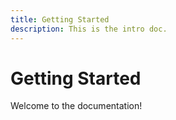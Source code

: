 ```yaml
---
title: Getting Started
description: This is the intro doc.
---
```


# Getting Started

Welcome to the documentation!

